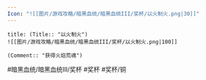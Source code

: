 ```yaml
---
Icon: "![[图片/游戏攻略/暗黑血统/暗黑血统III/奖杯/以火制火.png|30]]"
---
```

```ad-common-bronze-trophy
title: (Title:: "以火制火")
![[图片/游戏攻略/暗黑血统/暗黑血统III/奖杯/以火制火.png|100]]

(Comment:: "获得火焰荒魂")
```

#暗黑血统/暗黑血统III/奖杯 #奖杯 #奖杯/铜
